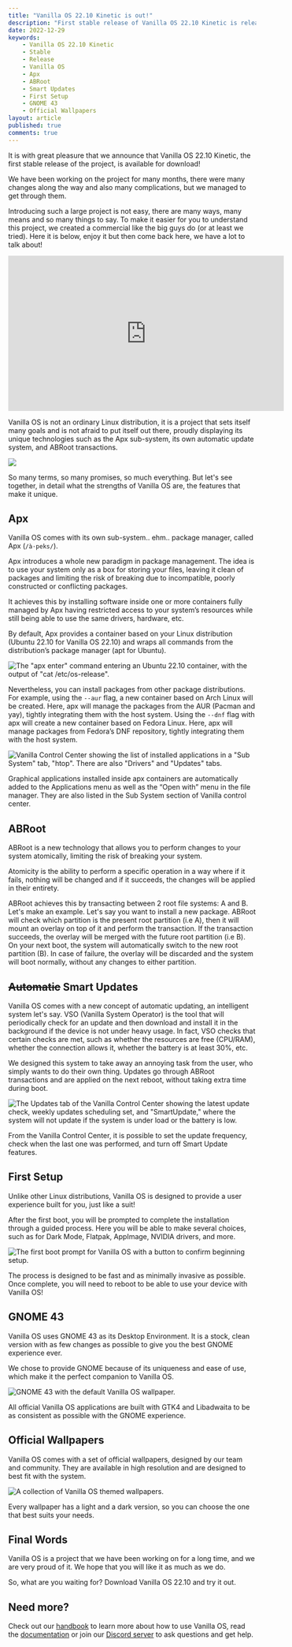 ```yaml
---
title: "Vanilla OS 22.10 Kinetic is out!"
description: "First stable release of Vanilla OS 22.10 Kinetic is released."
date: 2022-12-29
keywords:
    - Vanilla OS 22.10 Kinetic
    - Stable
    - Release
    - Vanilla OS
    - Apx
    - ABRoot
    - Smart Updates
    - First Setup
    - GNOME 43
    - Official Wallpapers
layout: article
published: true
comments: true
---
```


It is with great pleasure that we announce that Vanilla OS 22.10 Kinetic, the 
first stable release of the project, is available for download!

We have been working on the project for many months, there were many changes 
along the way and also many complications, but we managed to get through them.

Introducing such a large project is not easy, there are many ways, many means 
and so many things to say. To make it easier for you to understand this project,
we created a commercial like the big guys do (or at least we tried). Here it 
is below, enjoy it but then come back here, we have a lot to talk about!

<div class="video">
    <iframe src="https://www.youtube.com/embed/aDvIJ_Hu90Y?controls=0" allowfullscreen="" frameborder="0" height="315" width="560"> </iframe>
</div>

Vanilla OS is not an ordinary Linux distribution, it is a project that sets 
itself many goals and is not afraid to put itself out there, proudly displaying 
its unique technologies such as the Apx sub-system, its own automatic update 
system, and ABRoot transactions.

![](/uploads/vanilla-os-stable-illustration.webp)

So many terms, so many promises, so much everything. But let's see together, in 
detail what the strengths of Vanilla OS are, the features that make it unique.

## Apx

Vanilla OS comes with its own sub-system.. ehm.. package manager, called Apx 
(`/à·peks/`).

Apx introduces a whole new paradigm in package management. The idea is to use 
your system only as a box for storing your files, leaving it clean of packages 
and limiting the risk of breaking due to incompatible, poorly constructed or 
conflicting packages.

It achieves this by installing software inside one or more containers fully
managed by Apx having restricted access to your system’s resources while still
being able to use the same drivers, hardware, etc.

By default, Apx provides a container based on your Linux distribution (Ubuntu 
22.10 for Vanilla OS 22.10) and wraps all commands from the distribution’s 
package manager (apt for Ubuntu).

![The "apx enter" command entering an Ubuntu 22.10 container, with the output of "cat /etc/os-release".](/uploads/vanilla-os-apx.png)

Nevertheless, you can install packages from other package distributions. For 
example, using the `--aur` flag, a new container based on Arch Linux will be 
created. Here, apx will manage the packages from the AUR (Pacman and yay), 
tightly integrating them with the host system. Using the `--dnf` flag with apx 
will create a new container based on Fedora Linux. Here, apx will manage 
packages from Fedora’s DNF repository, tightly integrating them with the host 
system.

![Vanilla Control Center showing the list of installed applications in a "Sub System" tab, "htop". There are also "Drivers" and "Updates" tabs.](/uploads/vanilla-os-apx-control-center.png)

Graphical applications installed inside apx containers are automatically added 
to the Applications menu as well as the “Open with” menu in the file manager. 
They are also listed in the Sub System section of Vanilla control center.

## ABRoot

ABRoot is a new technology that allows you to perform changes to your system
atomically, limiting the risk of breaking your system.

Atomicity is the ability to perform a specific operation in a way where if it
fails, nothing will be changed and if it succeeds, the changes will be
applied in their entirety.

ABRoot achieves this by transacting between 2 root file systems: A and B. Let's
make an example. Let's say you want to install a new package. ABRoot will check
which partition is the present root partition (i.e A), then it will mount an
overlay on top of it and perform the transaction. If the transaction succeeds,
the overlay will be merged with the future root partition (i.e B). On your
next boot, the system will automatically switch to the new root partition (B).
In case of failure, the overlay will be discarded and the system will boot
normally, without any changes to either partition.

## ~~Automatic~~ Smart Updates

Vanilla OS comes with a new concept of automatic updating, an intelligent 
system let's say. VSO (Vanilla System Operator) is the tool that will 
periodically check for an update and then download and install it in the 
background if the device is not under heavy usage. In fact, VSO checks that 
certain checks are met, such as whether the resources are free (CPU/RAM), 
whether the connection allows it, whether the battery is at least 30%, etc.

We designed this system to take away an annoying task from the user, who 
simply wants to do their own thing. Updates go through ABRoot transactions and 
are applied on the next reboot, without taking extra time during boot.

![The Updates tab of the Vanilla Control Center showing the latest update check, weekly updates scheduling set, and "SmartUpdate," where the system will not update if the system is under load or the battery is low.](/uploads/vanilla-os-updates.png)

From the Vanilla Control Center, it is possible to set the update frequency, 
check when the last one was performed, and turn off Smart Update features.

## First Setup

Unlike other Linux distributions, Vanilla OS is designed to provide a user 
experience built for you, just like a suit!

After the first boot, you will be prompted to complete the installation through 
a guided process. Here you will be able to make several choices, such as for 
Dark Mode, Flatpak, AppImage, NVIDIA drivers, and more.

![The first boot prompt for Vanilla OS with a button to confirm beginning setup.](/uploads/vanilla-os-first-setup.png)

The process is designed to be fast and as minimally invasive as possible. Once 
complete, you will need to reboot to be able to use your device with Vanilla OS!

## GNOME 43

Vanilla OS uses GNOME 43 as its Desktop Environment. It is a stock, clean 
version with as few changes as possible to give you the best GNOME experience 
ever.

We chose to provide GNOME because of its uniqueness and ease of use, which make 
it the perfect companion to Vanilla OS.

![GNOME 43 with the default Vanilla OS wallpaper.](/uploads/vanilla-os-gnome.png)

All official Vanilla OS applications are built with GTK4 and Libadwaita to be 
as consistent as possible with the GNOME experience.

## Official Wallpapers

Vanilla OS comes with a set of official wallpapers, designed by our team and
community. They are available in high resolution and are designed to best fit
with the system.

![A collection of Vanilla OS themed wallpapers.](/uploads/vanilla-os-backgrounds.png)

Every wallpaper has a light and a dark version, so you can choose the one that
best suits your needs.

## Final Words

Vanilla OS is a project that we have been working on for a long time, and we
are very proud of it. We hope that you will like it as much as we do.

So, what are you waiting for? Download Vanilla OS 22.10 and try it out.

## Need more?

Check out our [handbook](https://handbook.vanillaos.org) to learn more about
how to use Vanilla OS, read the [documentation](https://documentation.vanillaos.org)
or join our [Discord server](https://discord.gg/3cD2Q7Ht3S) to ask questions
and get help.
